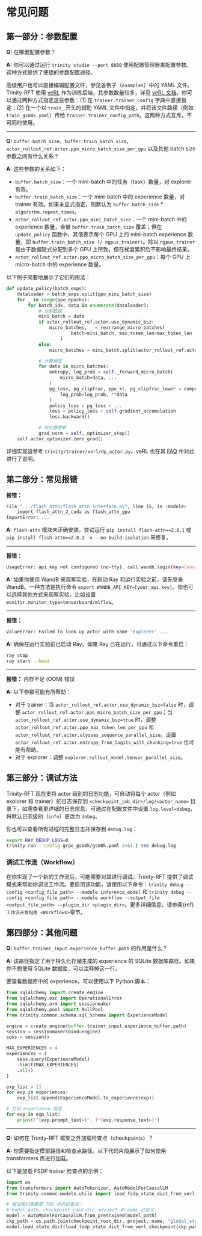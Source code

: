 # 常见问题

## 第一部分：参数配置
**Q:** 在哪里配置参数？

**A:** 你可以通过运行 `trinity studio --port 8080` 使用配置管理器来配置参数。这种方式提供了便捷的参数配置途径。

高级用户也可以直接编辑配置文件，参见各例子（`examples`）中的 YAML 文件。
Trinity-RFT 使用 [veRL](https://github.com/volcengine/verl) 作为训练后端，其参数数量较多，详见 [veRL 文档](https://verl.readthedocs.io/en/latest/examples/config.html)。你可以通过两种方式指定这些参数：(1) 在 `trainer.trainer_config` 字典中直接指定；(2) 在一个以 `train_` 开头的辅助 YAML 文件中指定，并将该文件路径（例如 `train_gsm8k.yaml`）传给 `trainer.trainer_config_path`。这两种方式互斥，不可同时使用。

---

**Q:** `buffer.batch_size`、`buffer.train_batch_size`、`actor_rollout_ref.actor.ppo_micro_batch_size_per_gpu` 以及其他 batch size 参数之间有什么关系？

**A:** 这些参数的关系如下：

- `buffer.batch_size`：一个 mini-batch 中的任务（task）数量，对 explorer 有效。
- `buffer.train_batch_size`：一个 mini-batch 中的 experience 数量，对 trainer 有效。如果未显式指定，则默认为 `buffer.batch_size` * `algorithm.repeat_times`。
- `actor_rollout_ref.actor.ppo_mini_batch_size`：一个 mini-batch 中的 experience 数量，会被 `buffer.train_batch_size` 覆盖；但在 `update_policy` 函数中，其值表示每个 GPU 上的 mini-batch experience 数量，即 `buffer.train_batch_size (/ ngpus_trainer)`。除以 `ngpus_trainer` 是由于数据隐式分配到多个 GPU 上所致，但在梯度累积后不影响最终结果。
- `actor_rollout_ref.actor.ppo_micro_batch_size_per_gpu`：每个 GPU 上 micro-batch 中的 experience 数量。

以下例子简要地展示了它们的用法：

```python
def update_policy(batch_exps):
    dataloader = batch_exps.split(ppo_mini_batch_size)
    for _ in range(ppo_epochs):
        for batch_idx, data in enumerate(dataloader):
            # 分割数据
            mini_batch = data
            if actor_rollout_ref.actor.use_dynamic_bsz:
                micro_batches, _ = rearrange_micro_batches(
                        batch=mini_batch, max_token_len=max_token_len
                    )
            else:
                micro_batches = mini_batch.split(actor_rollout_ref.actor.ppo_micro_batch_size_per_gpu)

            # 计算梯度
            for data in micro_batches:
                entropy, log_prob = self._forward_micro_batch(
                    micro_batch=data, ...
                )
                pg_loss, pg_clipfrac, ppo_kl, pg_clipfrac_lower = compute_policy_loss(
                    log_prob=log_prob, **data
                )
                policy_loss = pg_loss + ...
                loss = policy_loss / self.gradient_accumulation
                loss.backward()

            # 优化器更新
            grad_norm = self._optimizer_step()
    self.actor_optimizer.zero_grad()
```
详细实现请参考 `trinity/trainer/verl/dp_actor.py`。veRL 也在其 [FAQ](https://verl.readthedocs.io/en/latest/faq/faq.html#what-is-the-meaning-of-train-batch-size-mini-batch-size-and-micro-batch-size) 中对此进行了说明。

## 第二部分：常见报错

**报错：**
```bash
File ".../flash_attn/flash_attn_interface.py", line 15, in ‹module>
    import flash_attn_2_cuda as flash_attn_gpu
ImportError: ...
```

**A:** `flash-attn` 模块未正确安装。尝试运行 `pip install flash-attn==2.8.1` 或 `pip install flash-attn==2.8.1 -v --no-build-isolation` 来修复。

---

**报错：**
```bash
UsageError: api_key not configured (no-tty). call wandb.login(key=[your_api_key]) ...
```

**A:** 如果你使用 WandB 来观察实验，在启动 Ray 和运行实验之前，请先登录 WandB。一种方法是执行命令 `export WANDB_API_KEY=[your_api_key]`。你也可以选择其他方式来观察实验，比如设置 `monitor.monitor_type=tensorboard/mlflow`。

---

**报错：**
```bash
ValueError: Failed to look up actor with name 'explorer' ...
```

**A:** 确保在运行实验前已启动 Ray。如果 Ray 已在运行，可通过以下命令重启：

```bash
ray stop
ray start --head
```

---

**报错：** 内存不足 (OOM) 错误

**A:** 以下参数可能有所帮助：

- 对于 trainer：当 `actor_rollout_ref.actor.use_dynamic_bsz=false` 时，调整 `actor_rollout_ref.actor.ppo_micro_batch_size_per_gpu`；当 `actor_rollout_ref.actor.use_dynamic_bsz=true` 时，调整 `actor_rollout_ref.actor.ppo_max_token_len_per_gpu` 和 `actor_rollout_ref.actor.ulysses_sequence_parallel_size`。设置 `actor_rollout_ref.actor.entropy_from_logits_with_chunking=true` 也可能有帮助。
- 对于 explorer：调整 `explorer.rollout_model.tensor_parallel_size`。

## 第三部分：调试方法
Trinity-RFT 现在支持 actor 级别的日志功能，可自动将每个 actor（例如 explorer 和 trainer）的日志保存到 `<checkpoint_job_dir>/log/<actor_name>` 目录下。如需查看更详细的日志信息，可通过在配置文件中设置 `log.level=debug`，将默认日志级别（`info`）更改为 `debug`。

你也可以查看所有进程的完整日志并保存到 `debug.log`：

```bash
export RAY_DEDUP_LOGS=0
trinity run --config grpo_gsm8k/gsm8k.yaml 2>&1 | tee debug.log
```

### 调试工作流（Workflow）

在你实现了一个新的工作流后，可能需要对其进行调试。Trinity-RFT 提供了调试模式来帮助你调试工作流。要启用该功能，请使用以下命令：`trinity debug --config <config_file_path> --module inference_model` 和 `trinity debug --config <config_file_path> --module workflow --output_file <output_file_path> --plugin_dir <plugin_dir>`。更多详细信息，请参阅{ref}`工作流开发指南 <Workflows>`章节。


## 第四部分：其他问题
**Q:** `buffer.trainer_input.experience_buffer.path` 的作用是什么？

**A:** 该路径指定了用于持久化存储生成的 experience 的 SQLite 数据库路径。如果你不想使用 SQLite 数据库，可以注释掉这一行。

要查看数据库中的 experience，可以使用以下 Python 脚本：

```python
from sqlalchemy import create_engine
from sqlalchemy.exc import OperationalError
from sqlalchemy.orm import sessionmaker
from sqlalchemy.pool import NullPool
from trinity.common.schema.sql_schema import ExperienceModel

engine = create_engine(buffer.trainer_input.experience_buffer.path)
session = sessionmaker(bind=engine)
sess = session()

MAX_EXPERIENCES = 4
experiences = (
    sess.query(ExperienceModel)
    .limit(MAX_EXPERIENCES)
    .all()
)

exp_list = []
for exp in experiences:
    exp_list.append(ExperienceModel.to_experience(exp))

# 打印 experience 信息
for exp in exp_list:
    print(f"{exp.prompt_text=}", f"{exp.response_text=}")
```

---

**Q:** 如何在 Trinity-RFT 框架之外加载检查点（checkpoints）？

**A:** 你需要指定模型路径和检查点路径。以下代码片段展示了如何使用 transformers 库进行加载。

以下是加载 FSDP trainer 检查点的示例：

```python
import os
from transformers import AutoTokenizer, AutoModelForCausalLM
from trinity.common.models.utils import load_fsdp_state_dict_from_verl_checkpoint

# 假设我们需要第 780 步的检查点；
# model_path、checkpoint_root_dir、project 和 name 已定义
model = AutoModelForCausalLM.from_pretrained(model_path)
ckp_path = os.path.join(checkpoint_root_dir, project, name, "global_step_780", "actor")
model.load_state_dict(load_fsdp_state_dict_from_verl_checkpoint(ckp_path))
```
